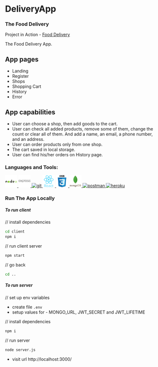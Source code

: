# DeliveryApp

### The Food Delivery

Project in Action - [Food Delivery](https://www.google.com/)

The Food Delivery App.

## App pages
- Landing
- Register
- Shops
- Shopping Cart
- History
- Error

## App capabilities
- User can choose a shop, then add goods to the cart.
- User can check all added products, remove some of them, change the count or clear all of them. And add a name, an email, a phone number, and an address.
- User can order products only from one shop.
- The cart saved in local storage.
- User can find his/her orders on History page.


### Languages and Tools:

<p align="left">
  <a href="https://nodejs.org" target="_blank" rel="noreferrer"> 
<img src="https://raw.githubusercontent.com/devicons/devicon/master/icons/nodejs/nodejs-original-wordmark.svg" alt="nodejs" width="40" height="40"/> </a> 

  <a href="https://expressjs.com" target="_blank" rel="noreferrer"> 
<img src="https://raw.githubusercontent.com/devicons/devicon/master/icons/express/express-original-wordmark.svg" alt="express" width="40" height="40"/> </a>
  
  <a href="https://git-scm.com/" target="_blank" rel="noreferrer"> 
<img src="https://www.vectorlogo.zone/logos/git-scm/git-scm-icon.svg" alt="git" width="40" height="40"/> </a> 

  <a href="https://reactjs.org/" target="_blank" rel="noreferrer"> 
<img src="https://raw.githubusercontent.com/devicons/devicon/master/icons/react/react-original-wordmark.svg" alt="react" width="40" height="40"/> </a> 

  <a href="https://www.w3schools.com/css/" target="_blank" rel="noreferrer">
<img src="https://raw.githubusercontent.com/devicons/devicon/master/icons/css3/css3-original-wordmark.svg" alt="css3" width="40" height="40"/> </a>
  
  <a href="https://www.mongodb.com/" target="_blank" rel="noreferrer"> 
<img src="https://raw.githubusercontent.com/devicons/devicon/master/icons/mongodb/mongodb-original-wordmark.svg" alt="mongodb" width="40" height="40"/> </a> 

  <a href="https://postman.com" target="_blank" rel="noreferrer"> 
<img src="https://www.vectorlogo.zone/logos/getpostman/getpostman-icon.svg" alt="postman" width="40" height="40"/> </a> 

  <a href="https://heroku.com" target="_blank" rel="noreferrer"> 
<img src="https://www.vectorlogo.zone/logos/heroku/heroku-icon.svg" alt="heroku" width="40" height="40"/> </a> 

</p>

### Run The App Locally

##### To run client

// install dependencies
```sh
cd client
npm i
```

// run client server
```sh
npm start
```

// go back
```sh
cd ..
```
##### To run server

// set up env variables
- create file `.env`
- setup values for - MONGO_URL, JWT_SECRET and JWT_LIFETIME

// install dependencies
```sh
npm i
```

// run server
```sh
node server.js
```

- visit url http://localhost:3000/

